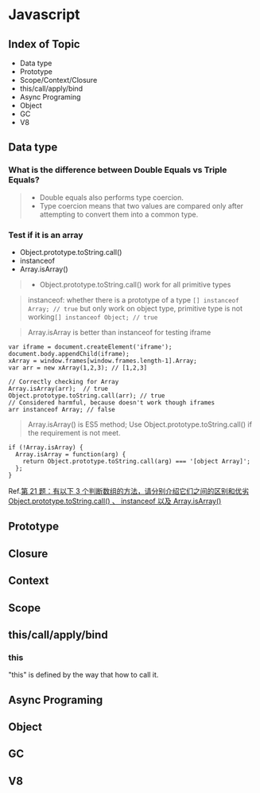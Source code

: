 # Javascript

## Index of Topic

- Data type
- Prototype
- Scope/Context/Closure
- this/call/apply/bind
- Async Programing
- Object
- GC
- V8

## Data type

### What is the difference between Double Equals vs Triple Equals?

> - Double equals also performs type coercion.
> - Type coercion means that two values are compared only after attempting to convert them into a common type.

### Test if it is an array

- Object.prototype.toString.call()
- instanceof
- Array.isArray()

> - Object.prototype.toString.call() work for all primitive types

> instanceof: whether there is a prototype of a type
> `[] instanceof Array; // true`
> but only work on object type, primitive type is not working`[] instanceof Object; // true`

> Array.isArray is better than instanceof for testing iframe

```
var iframe = document.createElement('iframe');
document.body.appendChild(iframe);
xArray = window.frames[window.frames.length-1].Array;
var arr = new xArray(1,2,3); // [1,2,3]

// Correctly checking for Array
Array.isArray(arr);  // true
Object.prototype.toString.call(arr); // true
// Considered harmful, because doesn't work though iframes
arr instanceof Array; // false
```

> Array.isArray() is ES5 method; Use Object.prototype.toString.call() if the requirement is not meet.

```
if (!Array.isArray) {
  Array.isArray = function(arg) {
    return Object.prototype.toString.call(arg) === '[object Array]';
  };
}
```

Ref.[第 21 题：有以下 3 个判断数组的方法，请分别介绍它们之间的区别和优劣 Object.prototype.toString.call() 、 instanceof 以及 Array.isArray()](https://github.com/Advanced-Frontend/Daily-Interview-Question/issues/23)

## Prototype

## Closure

## Context

## Scope

## this/call/apply/bind

### this

"this" is defined by the way that how to call it.

## Async Programing

## Object

## GC

## V8
